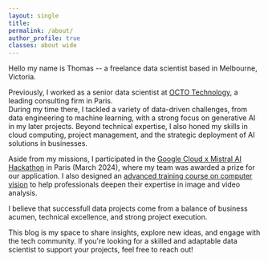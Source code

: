 ```yaml
---
layout: single
title: 
permalink: /about/
author_profile: true
classes: about wide
---
```

Hello my name is Thomas -- a freelance data scientist based in Melbourne, Victoria.   
     
Previously, I worked as a senior data scientist at [OCTO Technology](https://octo.com/), a leading consulting firm in Paris.    
During my time there, I tackled a variety of data-driven challenges, from data engineering to machine learning, with a strong focus on generative AI in my later projects. Beyond technical expertise, I also honed my skills in cloud computing, project management, and the strategic deployment of AI solutions in businesses.    
     
Aside from my missions, I participated in the [Google Cloud x Mistral AI Hackathon](https://www.linkedin.com/posts/aitalla_google-cloud-and-mistral-ai-bootcamp-activity-7177091534503170048-EUj-?utm_source=share&utm_medium=member_desktop&rcm=ACoAABsqXTsBJhKPZFojYvLYo41bO3f4x-E1Or8) in Paris (March 2024), where my team was awarded a prize for our application. I also designed an [advanced training course on computer vision](https://www.octo.academy/catalogue/formation/cvtag-ia-computer-vision-traitements-analyses-generation-dimages-videos/) to help professionals deepen their expertise in image and video analysis.   

I believe that successfull data projects come from a balance of business acumen, technical excellence, and strong project execution. 
     
This blog is my space to share insights, explore new ideas, and engage with the tech community. If you're looking for a skilled and adaptable data scientist to support your projects, feel free to reach out!
